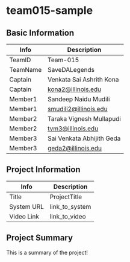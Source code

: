 # team015-sample

## Basic Information

|   Info      |        Description     |
| ----------- | ---------------------- |
| TeamID      |        Team-015        |
| TeamName    |         SaveDALegends         |
| Captain     |       Venkata Sai Ashrith Kona     |
| Captain     |  kona2@illinois.edu  |
| Member1     |        Sandeep Naidu Mudili       |
| Member1     |   smudili2@illinois.edu  |
| Member2     |    Taraka Vignesh Mullapudi    |
| Member2     |  tvm3@illinois.edu |
| Member3     |   Sai Venkata Abhijith Geda                    |
| Member3     |         geda2@illinois.edu               |

## Project Information

|   Info      |        Description     |
| ----------- | ---------------------- |
|  Title      |       ProjectTitle     |
| System URL  |      link_to_system    |
| Video Link  |      link_to_video     |

## Project Summary

This is a summary of the project!
